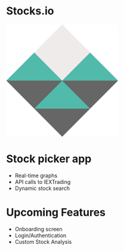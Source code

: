 # Stocks.io
<img src="launchLogo.png" height="300px" width="300px" >

# Stock picker app
  - Real-time graphs
  - API calls to IEXTrading
  - Dynamic stock search
# Upcoming Features
- Onboarding screen
- Login/Authentication
- Custom Stock Analysis
